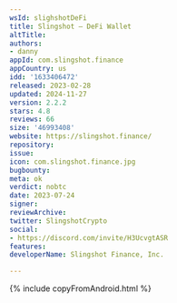 ```yaml
---
wsId: slighshotDeFi
title: Slingshot – DeFi Wallet
altTitle: 
authors:
- danny
appId: com.slingshot.finance
appCountry: us
idd: '1633406472'
released: 2023-02-28
updated: 2024-11-27
version: 2.2.2
stars: 4.8
reviews: 66
size: '46993408'
website: https://slingshot.finance/
repository: 
issue: 
icon: com.slingshot.finance.jpg
bugbounty: 
meta: ok
verdict: nobtc
date: 2023-07-24
signer: 
reviewArchive: 
twitter: SlingshotCrypto
social:
- https://discord.com/invite/H3UcvgtASR
features: 
developerName: Slingshot Finance, Inc.

---
```


{% include copyFromAndroid.html %}
